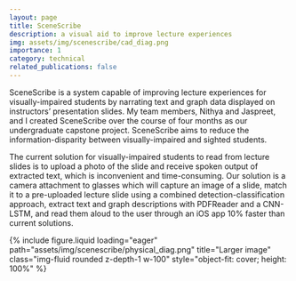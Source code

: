 ```yaml
---
layout: page
title: SceneScribe
description: a visual aid to improve lecture experiences
img: assets/img/scenescribe/cad_diag.png
importance: 1
category: technical
related_publications: false
---
```


SceneScribe is a system capable of improving lecture experiences for visually-impaired students by narrating text and graph data displayed on instructors’ presentation slides. My team members, Nithya and Jaspreet, and I created SceneScribe over the course of four months as our undergraduate capstone project. SceneScribe aims to reduce the information-disparity between visually-impaired and sighted students.

The current solution for visually-impaired students to read from lecture slides is to upload a photo of the slide and receive spoken output of extracted text, which is inconvenient and time-consuming. Our solution is a camera attachment to glasses which will capture an image of a slide, match it to a pre-uploaded lecture slide using a combined detection-classification approach, extract text and graph descriptions with PDFReader and a CNN-LSTM, and read them aloud to the user through an iOS app 10% faster than current solutions.

<div class="row d-flex">
    <div class="col-md-8 mt-3 d-flex flex-column">
        <div class="img-container d-flex align-items-center justify-content-center" style="height: 100%">
            {% include figure.liquid loading="eager" path="assets/img/scenescribe/physical_diag.png" title="Larger image" class="img-fluid rounded z-depth-1 w-100" style="object-fit: cover; height: 100%" %}
        </div>
        <div class="caption text-center"><em>Our device, inside and outside of the component case.</em></div>
    </div>
    <div class="col-md-4 mt-3 d-flex flex-column">
        <div class="img-container d-flex align-items-center justify-content-center" style="height: 100%">
            {% include figure.liquid loading="eager" path="assets/img/scenescribe/cad_diag.png" title="Smaller image" class="img-fluid rounded z-depth-1 w-100" style="object-fit: cover; height: 100%" %}
        </div>
        <div class="caption text-center"><em>A CAD model of our device.</em></div>
    </div>
</div>

We developed an iOS app that will store a list of classes that the user is taking. Before going to their lecture, the user will indicate which class they are going to by clicking a button corresponding to their courseID. The app is set up with haptic feedback and Apple's VoiceOver to provide easy access to visually-impaired users.

<div class="row justify-content-center">
    <div class="col-sm-5 mt-3 mt-md-0 text-center">
        <div class="img-container">
            {% include figure.liquid loading="eager" path="assets/img/scenescribe/ios_app.png" title="example image" class="img-fluid rounded z-depth-1" %}
        </div>
        <div class="caption mt-2">
            <em>iOS app for course configuration.</em>
        </div>
    </div>
</div>


After this selection, the most recent lecture PDF from the corresponding course will be scraped and uploaded to our server. Although this is a minor inconvenience for the user, we decided to prioritize accuracy by reading directly from the slides rather than a lower quality image.

The server will be hosted on a Jetson, which will be on campus at a central location (such as the disability resources office), and our app will communicate with it wirelessly.

Then, each slide of the PDF will be analyzed for the existence of text and graphs; in particular, we will run a modified YOLO-v5 model to retrieve bounding boxes around the particular types of graphs we are considering (line graphs and scatterplots). The text will be extracted with a PDF reader (PyMuPDF), and the graph descriptions will be extracted using our trained CNN-LSTM model. Then, all of the associated text for each slide will be stored in a JSON so that it can be easily accessed during lecture.

<div class="row justify-content-center">
    <div class="col-sm mt-3 mt-md-0 text-center">
        <div class="img-container">
            {% include figure.liquid loading="eager" path="assets/img/scenescribe/pipeline.png" title="example image" class="img-fluid rounded z-depth-1" %}
        </div>
        <div class="caption mt-2">
            <em>Graph and text extraction model.</em>
        </div>
    </div>
</div>

During the lecture, when the user wants to hear a slide description during lecture, the user will press the start button on the side of the glasses attachment, which will indicate to the Raspberry Pi that it should capture an image. The image will then be wirelessly sent over WiFi to a server hosted on the Jetson.

Once received, the slide number (contained in a red box in the bottom right corner of the image) will be detected, cropped, and preprocessed before being passed to the classification algorithm, which detects image contours. Then, we run a digit-classification model (a standard CNN) to classify the digit. Finally, these digits are then strung together to get the final slide number. 

<div class="row justify-content-center">
    <div class="col-sm mt-3 mt-md-0 text-center">
        <div class="img-container">
            {% include figure.liquid loading="eager" path="assets/img/scenescribe/slide_classify.png" title="example image" class="img-fluid rounded z-depth-1" %}
        </div>
        <div class="caption mt-2">
            <em>Slide number extraction pipeline.</em>
        </div>
    </div>
</div>

Once the slide number is identified, we can fetch the stored text and graph description for that slide (which was already extracted and stored in a JSON) and send it to our iOS app, where it is read aloud to the user using text-to-speech. While this text description is being played, the user can press the stop button at any time when they don’t want to hear the audio anymore.

We computed a character error rate (CER) of 0% on 50 well-formatted lecture slides, a 98.2% accuracy on slide number extraction with similarly-formatted slides, and a 95% accuracy on graph detection using Intersection over Union (IoU). We performed user testing with visually-impaired and sighted students and received average scores of 4.9 for text accuracy, 3.9 for graph description accuracy, and 4.0 for ease of use on a scale of 0 to 5. 

<div class="row justify-content-center">
    <div class="col-sm mt-3 mt-md-0 text-center">
        <div class="img-container">
            {% include figure.liquid loading="eager" path="assets/img/scenescribe/test_res.png" title="example image" class="img-fluid rounded z-depth-1" %}
        </div>
        <div class="caption mt-2">
            <em>Testing results.</em>
        </div>
    </div>
</div>

I had always been interested in wearable accessible technology, and I am highly passionate in lowering the information gap among historically underprivileged groups. This project is important to me, and I'm interested in exploring more avenues in accessible tech. 

You can download our final report [here](https://drive.google.com/file/d/1kipu5k4wk-9ibMJPXmkZDjckchq28zz0/view?usp=sharing), or visit our <a href="http://course.ece.cmu.edu/~ece500/projects/f23-teamb3/">project website</a> for more info.




